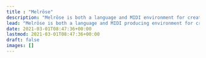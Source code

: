 ```yaml
---
title : "Melrōse"
description: "Melrōse is both a language and MIDI environment for creating (live) music."
lead: "Melrōse is both a language and MIDI producing environment for creating (live) music."
date: 2021-03-01T08:47:36+00:00
lastmod: 2021-03-01T08:47:36+00:00
draft: false
images: []
---
```

